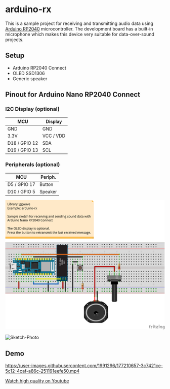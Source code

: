 # arduino-rx

This is a sample project for receiving and transmitting audio data using [Arduino RP2040](https://docs.arduino.cc/hardware/nano-rp2040-connect) microcontroller.
The development board has a built-in microphone which makes this device very suitable for data-over-sound projects.

## Setup

- Arduino RP2040 Connect
- OLED SSD1306
- Generic speaker

## Pinout for Arduino Nano RP2040 Connect

### I2C Display (optional)

| MCU           | Display   |
| ------------- | --------- |
| GND           | GND       |
| 3.3V          | VCC / VDD |
| D18 / GPIO 12 | SDA       |
| D19 / GPIO 13 | SCL       |

### Peripherals (optional)

| MCU           | Periph. |
| ------------- | ------- |
|  D5 / GPIO 17 | Button  |
| D10 / GPIO  5 | Speaker |

![Sketch-Breadboard](fritzing-sketch_bb.png)

![Sketch-Photo](https://user-images.githubusercontent.com/1991296/177850326-e5fefde3-93ee-4cf9-8fa5-861eef9565f7.JPEG)

## Demo

https://user-images.githubusercontent.com/1991296/177210657-3c7421ce-5c12-4caf-a86c-251191eefe50.mp4

[Watch high quality on Youtube](https://youtu.be/HiDpGvnxPLs)
